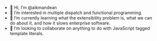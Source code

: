 - 👋 Hi, I’m @aikmandean
- 👀 I’m interested in multiple dispatch and functional programming.
- 🌱 I’m currently learning what the extensibility problem is, what we can do about it, and how it slows enterprise software.
- 💞️ I’m looking to collaborate on anything to do with JavaScript tagged template literals.

<!---
aikmandean/aikmandean is a ✨ special ✨ repository because its `README.md` (this file) appears on your GitHub profile.
You can click the Preview link to take a look at your changes.
--->
